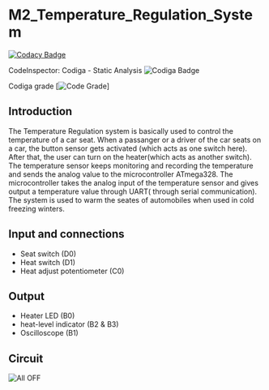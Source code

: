 # M2_Temperature_Regulation_System

[![Codacy Badge](https://api.codacy.com/project/badge/Grade/2ce7bb07721040a88c92943b5f70e703)](https://app.codacy.com/gh/NISHITHADOKIPARTHI/M2_Temperature_Regulation_System?utm_source=github.com&utm_medium=referral&utm_content=NISHITHADOKIPARTHI/M2_Temperature_Regulation_System&utm_campaign=Badge_Grade_Settings)

CodeInspector:
Codiga - Static Analysis ![Codiga Badge](https://api.codiga.io/project/32875/score/svg)

Codiga grade [![Code Grade](https://api.codiga.io/project/33041/status/svg)]
## Introduction
The Temperature Regulation system is basically used to control the temperature of a car seat. When a passanger or a driver of the car seats on a car, the button sensor gets activated (which acts as one switch here). After that, the user can turn on the heater(which acts as another switch). The temperature sensor keeps monitoring and recording the temperature and sends the analog value to the microcontroller ATmega328. The microcontroller takes the analog input of the temperature sensor and gives output a temperature value through UART( through serial communication).
The system is used to warm the seates of automobiles when used in cold freezing winters.

## Input and connections
* Seat switch (D0)
* Heat switch (D1)
* Heat adjust potentiometer (C0)

## Output
* Heater LED (B0)
* heat-level indicator (B2 & B3)
* Oscilloscope (B1)

## Circuit
![All OFF](https://user-images.githubusercontent.com/89698000/133667355-08574e76-b4e7-4db2-b7f9-ebfd292bffb2.png)


